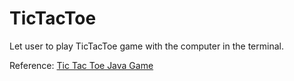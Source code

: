 # TicTacToe
Let user to play TicTacToe game with the computer in the terminal.

Reference: [Tic Tac Toe Java Game](https://youtu.be/gQb3dE-y1S4)
